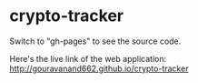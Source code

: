 # crypto-tracker

Switch to "gh-pages" to see the source code. 

Here's the live link of the web application:
http://gouravanand662.github.io/crypto-tracker
